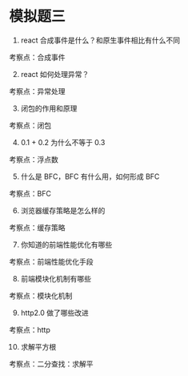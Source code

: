 # 模拟题三

1. react 合成事件是什么？和原生事件相比有什么不同

考察点：合成事件

2. react 如何处理异常？

考察点：异常处理

3. 闭包的作用和原理

考察点：闭包

4. 0.1 + 0.2 为什么不等于 0.3

考察点：浮点数

5. 什么是 BFC，BFC 有什么用，如何形成 BFC

考察点：BFC

6. 浏览器缓存策略是怎么样的

考察点：缓存策略

7. 你知道的前端性能优化有哪些

考察点：前端性能优化手段

8. 前端模块化机制有哪些

考察点：模块化机制

9. http2.0 做了哪些改进

考察点：http

10. 求解平方根

考察点：二分查找：求解平
